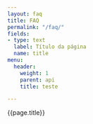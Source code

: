 ```yaml
---
layout: faq
title: FAQ
permalink: "/faq/"
fields:
- type: text
  label: Título da página
  name: title
menu:
  header:
    weight: 1
    parent: api
    title: teste

---
```

{{page.title}}